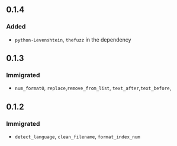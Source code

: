## 0.1.4
### Added
- `python-Levenshtein`, `thefuzz` in the dependency
## 0.1.3
### Immigrated
- `num_format0`, `replace`,`remove_from_list`, `text_after`,`text_before`,
## 0.1.2
### Immigrated
- `detect_language`, `clean_filename`, `format_index_num`
